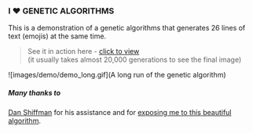 ### I ❤️ GENETIC ALGORITHMS

This is a demonstration of a genetic algorithms that generates 26 lines of text (emojis) at the same time.

> See it in action here - [click to view](https://dodiku.github.io/i_love_genetic_algorithms)  
(it usually takes almost 20,000 generations to see the final image)

![images/demo/demo_long.gif](A long run of the genetic algorithm)

##### Many thanks to
[Dan Shiffman](https://github.com/shiffman) for his assistance and for [exposing me to this beautiful algorithm](https://github.com/shiffman/NOC-S17-2-Intelligence-Learning).
